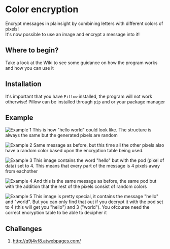 # Color encryption
Encrypt messages in plainsight by combining letters with different colors of pixels!<br/>
It's now possible to use an image and encrypt a message into it!

## Where to begin?
Take a look at the Wiki to see some guidance on how the program works and how you can use it

## Installation
It's important that you have `Pillow` installed, the program will not work otherwise! Pillow can be installed through `pip` and or your package manager

## Example

![Example 1](https://github.com/s9rA16Bf4/colorEncryption/blob/master/pictures/1594210318_1411_08072020_1366x768.png) This is how "hello world" could look like. The structure is always the same but the generated pixels are random

![Example 2](https://github.com/s9rA16Bf4/colorEncryption/blob/master/pictures/1594203312_1215_08072020_1366x768.png) Same message as before, but this time all the other pixels also have a random color based upon the encryption table being used.

![Example 3](https://github.com/s9rA16Bf4/colorEncryption/blob/master/pictures/1594210467_1414_08072020_1366x768.png) This image contains the word "hello" but with the pod (pixel of data) set to 4. This means that every part of the message is 4 pixels away from eachother

![Example 4](https://github.com/s9rA16Bf4/colorEncryption/blob/master/pictures/1594209552_1359_08072020_1366x768.png) And this is the same message as before, the same pod but with the addition that the rest of the pixels consist of random colors

![Example 5](https://github.com/s9rA16Bf4/colorEncryption/blob/master/pictures/1594210667_1417_08072020_1366x768.png) This image is pretty special, it contains the message "hello" and "world". But you can only find that out if you decrypt it with the pod set to 4 (this will get you "hello") and 3 ("world").  You ofcourse need the correct encryption table to be able to decipher it

## Challenges
1) http://q9j4vf8.atwebpages.com/
